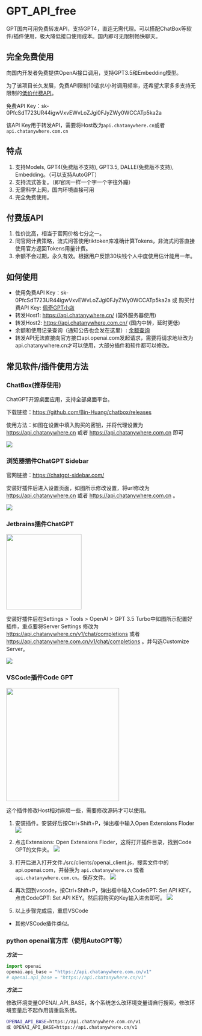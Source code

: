 # GPT_API_free
 GPT国内可用免费转发API，支持GPT4，直连无需代理。可以搭配ChatBox等软件/插件使用，极大降低接口使用成本。国内即可无限制畅快聊天。

## 完全免费使用
向国内开发者免费提供OpenAi接口调用，支持GPT3.5和Embedding模型。

为了该项目长久发展，免费API限制10请求/小时调用频率，还希望大家多多支持无限制的[低价付费API](https://peiqi.shop/)。

免费API Key：sk-0PfcSdT723UR44igwVxvEWvLoZJgi0FJyZWy0WCCATp5ka2a

该API Key用于转发API，需要将Host改为`api.chatanywhere.cn`或者`api.chatanywhere.com.cn`

## 特点
1. 支持Models, GPT4(免费版不支持), GPT3.5, DALLE(免费版不支持), Embedding。（可以支持AutoGPT）
2. 支持流式答复。（即官网一样一个字一个字往外蹦）
3. 无需科学上网，国内环境直接可用
4. 完全免费使用。

## 付费版API
1. 性价比高，相当于官网价格七分之一。
2. 同官网计费策略，流式问答使用tiktoken库准确计算Tokens，非流式问答直接使用官方返回Tokens用量计费。
3. 余额不会过期，永久有效。根据用户反馈30块钱个人中度使用估计能用一年。

## 如何使用
- 使用免费API Key：sk-0PfcSdT723UR44igwVxvEWvLoZJgi0FJyZWy0WCCATp5ka2a 或 购买付费API Key: [佩奇GPT小店](https://peiqi.shop/)
- 转发Host1: https://api.chatanywhere.cn/ (国外服务器使用)
- 转发Host2: https://api.chatanywhere.com.cn/ (国内中转，延时更低)
- 余额和使用记录查询（通知公告也会发在这里）: [余额查询](https://api.chatanywhere.cn/)
- 转发API无法直接向官方接口api.openai.com发起请求，需要将请求地址改为api.chatanywhere.cn才可以使用，大部分插件和软件都可以修改。

## 常见软件/插件使用方法

### **ChatBox(推荐使用)**

ChatGPT开源桌面应用，支持全部桌面平台。

下载链接：https://github.com/Bin-Huang/chatbox/releases

使用方法：如图在设置中填入购买的密钥，并将代理设置为 https://api.chatanywhere.cn 或者 https://api.chatanywhere.com.cn 即可

![](images/chatbox.png)


### **浏览器插件ChatGPT Sidebar**

官网链接：https://chatgpt-sidebar.com/

安装好插件后进入设置页面，如图所示修改设置，将url修改为 https://api.chatanywhere.cn 或者 https://api.chatanywhere.com.cn 。

![](images/sidebar.png)

### **Jetbrains插件ChatGPT**
<img src="./images/jet1.png" width='200'/>

安装好插件后在Settings > Tools > OpenAI > GPT 3.5 Turbo中如图所示配置好插件，重点要将Server Settings 修改为 https://api.chatanywhere.cn/v1/chat/completions 或者 https://api.chatanywhere.com.cn/v1/chat/completions 。并勾选Customize Server。

![](images/jet2.png)


### **VSCode插件Code GPT**
<img src="./images/codegpt1.png" width='300'/>

这个插件修改Host相对麻烦一些，需要修改源码才可以使用。

1. 安装插件。安装好后按Ctrl+Shift+P，弹出框中输入Open Extensions Floder
![](images/codegpt2.png)

2. 点击Extensions: Open Extensions Floder，这将打开插件目录，找到Code GPT的文件夹。
![](images/codegpt3.png)

3. 打开后进入打开文件./src/clients/openai_client.js，搜索文件中的api.openai.com，并替换为 `api.chatanywhere.cn` 或者 `api.chatanywhere.com.cn`。保存文件。
![](images/codegpt4.png)

4. 再次回到vscode，按Ctrl+Shift+P，弹出框中输入CodeGPT: Set API KEY，点击CodeGPT: Set API KEY。然后将购买的Key输入进去即可。
![](images/codegpt5.png)

5. 以上步骤完成后，重启VSCode

- 其他VSCode插件类似。

### **python openai官方库（使用AutoGPT等）**
***方法一***

```python
import openai
openai.api_base = "https://api.chatanywhere.com.cn/v1"
# openai.api_base = "https://api.chatanywhere.cn/v1"
```

***方法二***

修改环境变量OPENAI_API_BASE，各个系统怎么改环境变量请自行搜索，修改环境变量后不起作用请重启系统。
```bash
OPENAI_API_BASE=https://api.chatanywhere.com.cn/v1
或 OPENAI_API_BASE=https://api.chatanywhere.cn/v1
```
